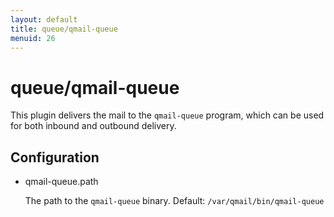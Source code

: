 ```yaml
---
layout: default
title: queue/qmail-queue
menuid: 26
---
```

queue/qmail-queue
=================

This plugin delivers the mail to the `qmail-queue` program, which can be used
for both inbound and outbound delivery.

Configuration
-------------

* qmail-queue.path

  The path to the `qmail-queue` binary. Default: `/var/qmail/bin/qmail-queue`


